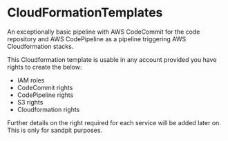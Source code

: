 # CloudFormationTemplates
An exceptionally basic pipeline with AWS CodeCommit for the code repository and AWS CodePipeline as a pipeline triggering AWS Cloudformation stacks. 

This Cloudformation template is usable in any account provided you have rights to create the below:
- IAM roles
- CodeCommit rights
- CodePipeline rights
- S3 rights
- Cloudformation rights

Further details on the right required for each service will be added later on. This is only for sandpit purposes.
